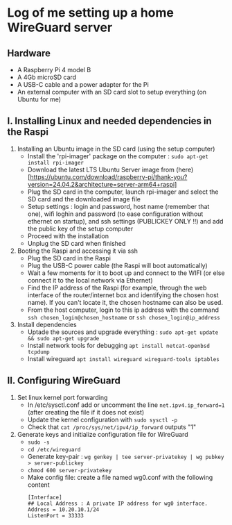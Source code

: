 # Log of me setting up a home WireGuard server

## Hardware
  - A Raspberry Pi 4 model B
  - A 4Gb microSD card
  - A USB-C cable and a power adapter for the Pi
  - An external computer with an SD card slot to setup everything (on Ubuntu for me)

## I. Installing Linux and needed dependencies in the Raspi
1. Installing an Ubuntu image in the SD card (using the setup computer)
    - Install the 'rpi-imager' package on the computer : `sudo apt-get install rpi-imager`
    - Download the latest LTS Ubuntu Server image from (here)[https://ubuntu.com/download/raspberry-pi/thank-you?version=24.04.2&architecture=server-arm64+raspi]
    - Plug the SD card in the computer, launch rpi-imager and select the SD card and the downloaded image file
    - Setup settings : login and password, host name (remember that one), wifi loghin and password (to ease configuration without ethernet on startup), and ssh settings (PUBLICKEY ONLY !!) and add the public key of the setup computer
    - Proceed with the installation
    - Unplug the SD card when finished
2. Booting the Raspi and accessing it via ssh
    - Plug the SD card in the Raspi
    - Plug the USB-C power cable (the Raspi will boot automatically)
    - Wait a few moments for it to boot up and connect to the WIFI (or else connect it to the local network via Ethernet)
    - Find the IP address of the Raspi (for example, through the web interface of the router/internet box and identifying the chosen host name). If you can't locate it, the chosen hostname can also be used.
    - From the host computer, login to this ip address with the command `ssh chosen_login@chosen_hostname` or `ssh chosen_login@ip_address`
3. Install dependencies
    - Uptade the sources and upgrade everything : `sudo apt-get update && sudo apt-get upgrade`
    - Install network tools for debugging `apt install netcat-openbsd tcpdump`
    - Install wireguard `apt install wireguard wireguard-tools iptables`

## II. Configuring WireGuard
1. Set linux kernel port forwarding
    - In /etc/sysctl.conf add or uncomment the line `net.ipv4.ip_forward=1` (after creating the file if it does not exist)
    - Update the kernel configuration with `sudo sysctl -p`
    - Check that `cat /proc/sys/net/ipv4/ip_forward` outputs "1"
2. Generate keys and initialize configuration file for WireGuard
    - `sudo -s`
    - `cd /etc/wireguard`
    -  Generate key-pair : `wg genkey | tee server-privatekey | wg pubkey > server-publickey`
    -  `chmod 600 server-privatekey`
    -  Make config file: create a file named wg0.conf with the following content
       ```
       [Interface]
       ## Local Address : A private IP address for wg0 interface.
       Address = 10.20.10.1/24
       ListenPort = 33333
       ```
